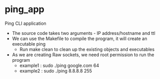 # ping_app
Ping CLI application
* The source code takes two arguments - IP address/hostname and ttl
* We can use the Makefile to compile the program, it will create an executable ping
	- Run make clean to clean up the existing objects and executables
* As we are creating Raw sockets, we need root permission to run the program
    - example1 : sudo ./ping google.com 64
    - example2 : sudo ./ping 8.8.8.8 255
